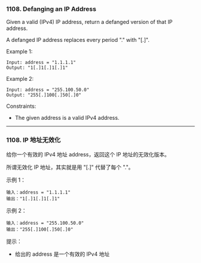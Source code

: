 ### 1108. Defanging an IP Address
Given a valid (IPv4) IP address, return a defanged version of that IP address.

A defanged IP address replaces every period "." with "[.]".



Example 1:

	Input: address = "1.1.1.1"
	Output: "1[.]1[.]1[.]1"

Example 2:

	Input: address = "255.100.50.0"
	Output: "255[.]100[.]50[.]0"



Constraints:

* The given address is a valid IPv4 address.

----

### 1108. IP 地址无效化
给你一个有效的 IPv4 地址 address，返回这个 IP 地址的无效化版本。

所谓无效化 IP 地址，其实就是用 "[.]" 代替了每个 "."。



示例 1：

	输入：address = "1.1.1.1"
	输出："1[.]1[.]1[.]1"

示例 2：

	输入：address = "255.100.50.0"
	输出："255[.]100[.]50[.]0"



提示：

* 给出的 address 是一个有效的 IPv4 地址
